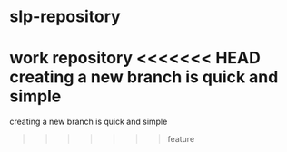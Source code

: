 # slp-repository
work repository
<<<<<<< HEAD
creating a new branch is quick and simple
=======
creating a new branch is quick and simple
>>>>>>> feature
